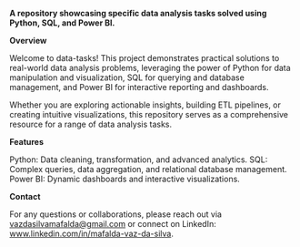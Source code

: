 **A repository showcasing specific data analysis tasks solved using Python, SQL, and Power BI.**

**Overview**

Welcome to data-tasks! This project demonstrates practical solutions to real-world data analysis problems, leveraging the power of Python for data manipulation and visualization, SQL for querying and database management, and Power BI for interactive reporting and dashboards.

Whether you are exploring actionable insights, building ETL pipelines, or creating intuitive visualizations, this repository serves as a comprehensive resource for a range of data analysis tasks.

**Features**

Python: Data cleaning, transformation, and advanced analytics.
SQL: Complex queries, data aggregation, and relational database management.
Power BI: Dynamic dashboards and interactive visualizations.


**Contact**

For any questions or collaborations, please reach out via vazdasilvamafalda@gmail.com or connect on LinkedIn: www.linkedin.com/in/mafalda-vaz-da-silva.

